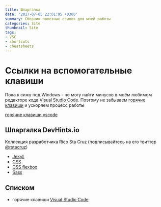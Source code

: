 ```yaml
---
title: Шпаргалка
date: '2017-07-05 22:01:05 +0300'
summary: Сборник полезных ссылок для моей работы
categories: Site
thumbnail: Site
tags:
- VSC
- shortcuts
- cheatsheets
---
```


# Ссылки на вспомогательные клавиши

Пока я сижу под Windows - не могу найти минусов в моём любимом редакторе кода [Visual Studio Code](https://ru.wikipedia.org/wiki/Visual_Studio_Code). Поэтому не забываем [горячие клавиши](https://code.visualstudio.com/shortcuts/keyboard-shortcuts-windows.pdf) и ускоряем процесс работы

[горячие клавиши vscode](https://nikomedvedev.ru/other/vscodeshortcuts/hotkeys.html)

## Шпаргалка DevHints.io

Коллекция разработчика Rico Sta Cruz (подписывайтесь на его твиттер [@rstacruz](https://twitter.com/rstacruz))
- [Jekyll](https://devhints.io/jekyll)
- [CSS](https://devhints.io/css)
- [CSS flexbox](https://devhints.io/css-flexbox)
- [Sass](https://devhints.io/sass)

## Списком

- горячие клавиши [Visual Studio Code](https://code.visualstudio.com/shortcuts/keyboard-shortcuts-windows.pdf)